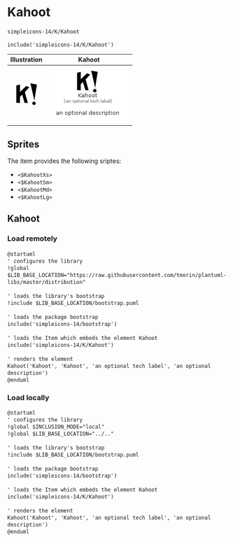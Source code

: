# Kahoot


```text
simpleicons-14/K/Kahoot
```

```text
include('simpleicons-14/K/Kahoot')
```



| Illustration | Kahoot |
| :---: | :---: |
| ![illustration for Illustration](../../simpleicons-14/K/Kahoot.png) | ![illustration for Kahoot](../../simpleicons-14/K/Kahoot.Local.png) |



## Sprites
The item provides the following sriptes:

- `<$KahootXs>`
- `<$KahootSm>`
- `<$KahootMd>`
- `<$KahootLg>`





## Kahoot

### Load remotely
```plantuml
@startuml
' configures the library
!global $LIB_BASE_LOCATION="https://raw.githubusercontent.com/tmorin/plantuml-libs/master/distribution"

' loads the library's bootstrap
!include $LIB_BASE_LOCATION/bootstrap.puml

' loads the package bootstrap
include('simpleicons-14/bootstrap')

' loads the Item which embeds the element Kahoot
include('simpleicons-14/K/Kahoot')

' renders the element
Kahoot('Kahoot', 'Kahoot', 'an optional tech label', 'an optional description')
@enduml
```

### Load locally
```plantuml
@startuml
' configures the library
!global $INCLUSION_MODE="local"
!global $LIB_BASE_LOCATION="../.."

' loads the library's bootstrap
!include $LIB_BASE_LOCATION/bootstrap.puml

' loads the package bootstrap
include('simpleicons-14/bootstrap')

' loads the Item which embeds the element Kahoot
include('simpleicons-14/K/Kahoot')

' renders the element
Kahoot('Kahoot', 'Kahoot', 'an optional tech label', 'an optional description')
@enduml
```

